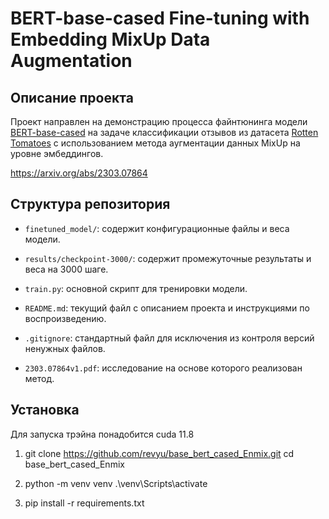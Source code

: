 # BERT-base-cased Fine-tuning with Embedding MixUp Data Augmentation

## Описание проекта

Проект направлен на демонстрацию процесса файнтюнинга модели [BERT-base-cased](https://huggingface.co/bert-base-cased) на задаче классификации отзывов из датасета [Rotten Tomatoes](https://huggingface.co/datasets/rotten_tomatoes) с использованием метода аугментации данных MixUp на уровне эмбеддингов. 

https://arxiv.org/abs/2303.07864

## Структура репозитория

- `finetuned_model/`: содержит конфигурационные файлы и веса модели.
- `results/checkpoint-3000/`: содержит промежуточные результаты и веса на 3000 шаге.

- `train.py`: основной скрипт для тренировки модели.
- `README.md`: текущий файл с описанием проекта и инструкциями по воспроизведению.
- `.gitignore`: стандартный файл для исключения из контроля версий ненужных файлов.
- `2303.07864v1.pdf`: исследование на основе которого реализован метод.

## Установка 

Для запуска трэйна понадобится cuda 11.8

1. 
   git clone https://github.com/revyu/base_bert_cased_Enmix.git
   cd base_bert_cased_Enmix

2. 
    python -m venv venv
    .\venv\Scripts\activate

3. 
    pip install -r requirements.txt






